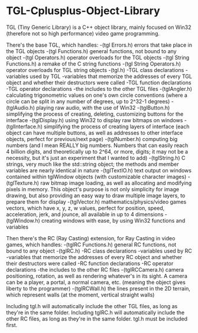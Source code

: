 # TGL-Cplusplus-Object-Library

TGL (Tiny Generic Library) is a C++ object library, mainly focused on Win32 (therefore not so high performance) video game programming.

There's the base TGL, which handles:
	-(tgl Errors.h) errors that take place in the TGL objects
	-(tgl Functions.h) general functions, not bound to any object
	-(tgl Operators.h) operator overloads for the TGL objects
	-(tgl String Functions.h) a remake of the C string functions
	-(tgl String Operators.h) operator overloads for TGL string objects
	-(tgl.h)
		-TGL class declarations
		-variables used by TGL
		-variables that memorize the addresses of every TGL object and whether their destructors were called
		-TGL function declarations
		-TGL operator declarations
		-the includes to the other TGL files
	-(tglAngler.h) calculating trigonometric values on one's own circle conventions (where a circle can be split in any number of degrees, up to 2^32-1 degrees)
	-(tglAudio.h) playing raw audio, with the use of Win32
	-(tglButton.h) simplifying the process of creating, deleting, customizing buttons for the interface
	-(tglDisplay.h) using Win32 to display raw bitmaps on windows
	-(tglInterface.h) simplifying the process of creating layers of interface (each object can have multiple buttons, as well as addresses to other interface objects, perfect for previous/next page)
	-(tglNumber.h) computing big numbers (and I mean REALLY big numbers. Numbers that can easily reach 4 billion digits, and theoretically up to 2^64, or more, digits; it may not be a necessity, but it's just an experiment that I wanted to add)
	-(tglString.h) C strings, very much like the std::string object; the methods and member variables are nearly identical in nature
	-(tglTextIO.h) text output on windows contained within tglWindow objects (with customizable character images)
	-(tglTexture.h) raw bitmap image loading, as well as allocating and modifying pixels in memory. This object's purpose is not only simplicity for image drawing, but also providing an easy way to draw multiple image layers, to prepare them for display
	-(tglVector.h) mathematics/physics/video games vectors, which have x, y, z, w values, perfect for position, speed, acceleration, jerk, and jounce, all available in up to 4 dimensions
	-(tglWindow.h) creating windows with ease, by using Win32 functions and variables
 
Then there's the RC (Ray Casting) extension, for Ray Casting in video games, which handles:
	-(tglRC Functions.h) general RC functions, not bound to any object
	-(tglRC.h)
		-RC class declarations
		-variables used by RC
		-variables that memorize the addresses of every RC object and whether their destructors were called
		-RC function declarations
		-RC operator declarations
		-the includes to the other RC files
	-(tglRCCamera.h) camera positioning, rotation, as well as rendering whatever's in its sight. A camera can be a player, a portal, a normal camera, etc. (meaning the object gives liberty to the programmer)
	-(tglRCWall.h) the lines present in the 2D terrain, which represent walls (at the moment, vertical straight walls)

Including tgl.h will automatically include the other TGL files, as long as they're in the same folder.
Including tglRC.h will automatically include the other RC files, as long as they're in the same folder. tgl.h must be included first.
